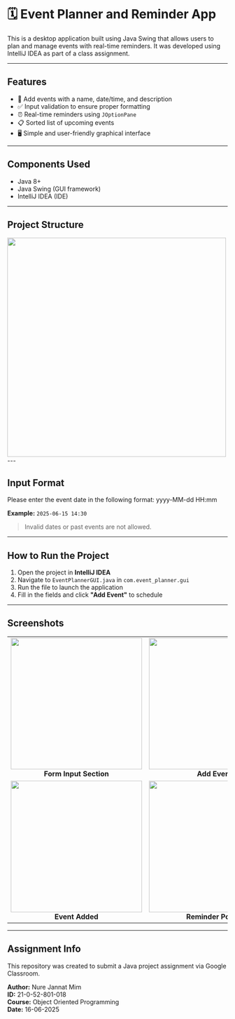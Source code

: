# 🗓️ Event Planner and Reminder App

This is a desktop application built using Java Swing that allows users to plan and manage events with real-time reminders. 
It was developed using IntelliJ IDEA as part of a class assignment.

---

## Features

- 📝 Add events with a name, date/time, and description
- ✅ Input validation to ensure proper formatting
- ⏰ Real-time reminders using `JOptionPane`
- 📋 Sorted list of upcoming events
- 🖥️ Simple and user-friendly graphical interface

---

## Components Used

- Java 8+
- Java Swing (GUI framework)
- IntelliJ IDEA (IDE)

---

## Project Structure

<img src="https://github.com/user-attachments/assets/625708e7-89b1-44d6-bd5a-e4343beb09fe" width="500"/>
---

## Input Format

Please enter the event date in the following format:
yyyy-MM-dd HH:mm

**Example:** `2025-06-15 14:30`

> Invalid dates or past events are not allowed.

---

## How to Run the Project

1. Open the project in **IntelliJ IDEA**
2. Navigate to `EventPlannerGUI.java` in `com.event_planner.gui`
3. Run the file to launch the application
4. Fill in the fields and click **"Add Event"** to schedule

---

## Screenshots

<table>
  <tr>
    <td align="center">
      <img src="https://github.com/user-attachments/assets/af6c138f-f8b5-432a-817c-8e9254fb229e" width="300"/><br/>
      <b>Form Input Section</b>
    </td>
    <td align="center">
      <img src="https://github.com/user-attachments/assets/e44a2fc1-3d86-4a4d-8c35-614ee8c7b769" width="300"/><br/>
      <b>Add Event</b>
    </td>
  </tr>
  <tr>
    <td align="center">
      <img src="https://github.com/user-attachments/assets/fb2f529f-e77b-4409-a861-7695be52770c" width="300"/><br/>
      <b>Event Added</b>
    </td>
    <td align="center">
      <img src="https://github.com/user-attachments/assets/87da00fc-743e-4896-a763-8b12b9f95b43" width="300"/><br/>
      <b>Reminder Popup</b>
    </td>
  </tr>
</table>


---

## Assignment Info

This repository was created to submit a Java project assignment via Google Classroom.

**Author:** Nure Jannat Mim  
**ID:** 21-0-52-801-018  
**Course:** Object Oriented Programming     
**Date:** 16-06-2025  
